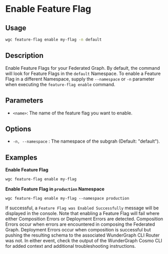# Enable Feature Flag

## Usage

```bash
wgc feature-flag enable my-flag -n default
```

## Description

Enable Feature Flags for your Federated Graph. By default, the command will look for Feature Flags in the `default` Namespace. To enable a Feature Flag in a different Namespace, supply the `--namespace` or `-n` parameter when executing the `feature-flag enable` command.

## Parameters

* `<name>`: The name of the feature flag you want to enable.

## Options

* `-n, --namespace` : The namespace of the subgrah (Default: "default").

## Examples

**Enable Feature Flag**&#x20;

```sh
wgc feature-flag enable my-flag
```

**Enable Feature Flag  in `production` Namespace**

```shell
wgc feature-flag enable my-flag --namespace production
```

If successful, a `Feature Flag was Enabled Successfully` message will be displayed in the console. Note that enabling a Feature Flag will fail where either Composition Errors or Deployment Errors are detected. Composition Errors occur when errors are encountered in composing the Federated Graph. Deployment Errors occur when composition is successful but pushing the resulting schema to the associated WunderGraph CLI Router was not. In either event, check the output of the WunderGraph Cosmo CLI for added context and additional troubleshooting instructions.

##
